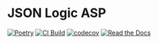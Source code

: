 # JSON Logic ASP

[![Poetry](https://img.shields.io/endpoint?url=https://python-poetry.org/badge/v0.json)](https://github.com/barreeeiroo/JSON-Logic-ASP/blob/main/pyproject.toml)
[![CI Build](https://github.com/barreeeiroo/JSON-Logic-ASP/actions/workflows/ci.yml/badge.svg?branch=main)](https://github.com/barreeeiroo/JSON-Logic-ASP/actions/workflows/ci.yml?query=branch%3Amain)
[![codecov](https://codecov.io/gh/barreeeiroo/JSON-Logic-ASP/graph/badge.svg?token=O8045YHOWF)](https://codecov.io/gh/barreeeiroo/JSON-Logic-ASP)
[![Read the Docs](https://readthedocs.org/projects/json-logic-asp/badge/)](https://readthedocs.org/projects/json-logic-asp/)
